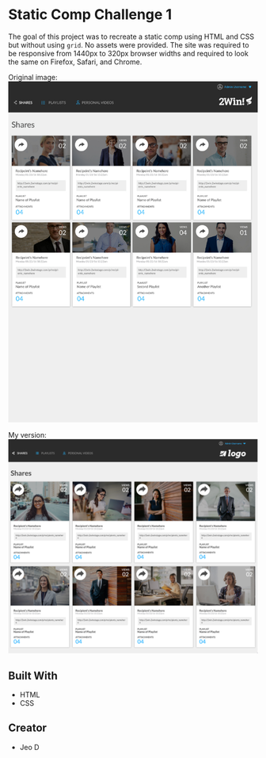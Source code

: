# Static Comp Challenge 1
The goal of this project was to recreate a static comp using HTML and CSS but without using `grid`. No assets were provided. The site was required to be responsive from 1440px to 320px browser widths and required to look the same on Firefox, Safari, and Chrome.

Original image:
![screenshot of original static-comp](images/original-static-comp.jpg)

My version:
![screenshot of my dog party](images/screenshot.png)

## Built With
* HTML
* CSS

## Creator
* Jeo D
